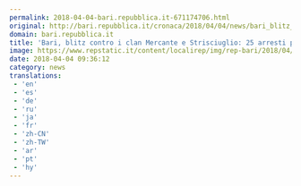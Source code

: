 ```yaml
---
permalink: 2018-04-04-bari.repubblica.it-671174706.html
original: http://bari.repubblica.it/cronaca/2018/04/04/news/bari_blitz_contro_i_clan_mercante_e_strisciuglio_25_arresti-192915366/?rss
domain: bari.repubblica.it
title: 'Bari, blitz contro i clan Mercante e Strisciuglio: 25 arresti per la guerra di mafia'
image: https://www.repstatic.it/content/localirep/img/rep-bari/2018/04/04/070443557-e589d482-7fcb-49db-ac3e-c0bb37acc7ae.jpg
date: 2018-04-04 09:36:12
category: news
translations: 
 - 'en'
 - 'es'
 - 'de'
 - 'ru'
 - 'ja'
 - 'fr'
 - 'zh-CN'
 - 'zh-TW'
 - 'ar'
 - 'pt'
 - 'hy'
---
```


